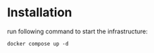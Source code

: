 # Installation

run following command to start the infrastructure:

```shell
docker compose up -d
```